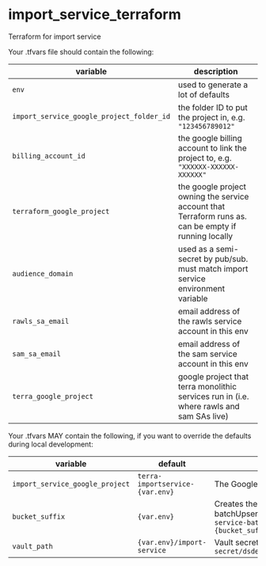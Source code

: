 # import_service_terraform
Terraform for import service

Your .tfvars file should contain the following:

**variable**|**description**
-----|-----
`env`                                             | used to generate a lot of defaults
`import_service_google_project_folder_id`    | the folder ID to put the project in, e.g. `"123456789012"`
`billing_account_id`                            | the google billing account to link the project to, e.g. `"XXXXXX-XXXXXX-XXXXXX"`
`terraform_google_project`                      | the google project owning the service account that Terraform runs as. can be empty if running locally
`audience_domain`                                | used as a semi-secret by pub/sub. must match import service environment variable
`rawls_sa_email`                                | email address of the rawls service account in this env
`sam_sa_email`                                  | email address of the sam service account in this env
`terra_google_project`                          | google project that terra monolithic services run in (i.e. where rawls and sam SAs live)


Your .tfvars MAY contain the following, if you want to override the defaults during local development:


**variable**|**default**|**description**
-----|-----|------
`import_service_google_project` | `terra-importservice-{var.env}` | The Google project to create
`bucket_suffix` | `{var.env}` | Creates the import service batchUpsert bucket, `import-service-batchupsert-{bucket_suffix}`
`vault_path` | `{var.env}/import-service` | Vault secrets will be published in `secret/dsde/firecloud/{vault_path}`

